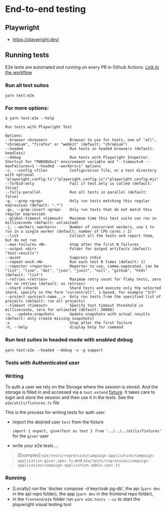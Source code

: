 # End-to-end testing

## Playwright

- <https://playwright.dev/>

## Running tests

E2e tests are automated and running on every PR in Github Actions. [Link to the workflow](https://github.com/podkrepi-bg/frontend/blob/29b49f438541fa9254829a494e388202034b274d/.github/workflows/playwright.yml)

### Run all test suites

```shell
yarn test:e2e
```

### For more options:

```shell
$ yarn test:e2e --help

Run tests with Playwright Test

Options:
--browser <browser>          Browser to use for tests, one of "all", "chromium", "firefox" or "webkit" (default: "chromium")
--headed                     Run tests in headed browsers (default: headless)
--debug                      Run tests with Playwright Inspector. Shortcut for "PWDEBUG=1" environment variable and "--timeout=0 --maxFailures=1 --headed --workers=1" options
-c, --config <file>          Configuration file, or a test directory with optional "playwright.config.ts"/"playwright.config.js"/"playwright.config.mjs"
--forbid-only                Fail if test.only is called (default: false)
--fully-parallel             Run all tests in parallel (default: false)
-g, --grep <grep>            Only run tests matching this regular expression (default: ".*")
-gv, --grep-invert <grep>    Only run tests that do not match this regular expression
--global-timeout <timeout>   Maximum time this test suite can run in milliseconds (default: unlimited)
-j, --workers <workers>      Number of concurrent workers, use 1 to run in a single worker (default: number of CPU cores / 2)
--list                       Collect all the tests and report them, but do not run
--max-failures <N>           Stop after the first N failures
--output <dir>               Folder for output artifacts (default: "test-results")
--quiet                      Suppress stdio
--repeat-each <N>            Run each test N times (default: 1)
--reporter <reporter>        Reporter to use, comma-separated, can be "list", "line", "dot", "json", "junit", "null", "github", "html" (default: "list")
--retries <retries>          Maximum retry count for flaky tests, zero for no retries (default: no retries)
--shard <shard>              Shard tests and execute only the selected shard, specify in the form "current/all", 1-based, for example "3/5"
--project <project-name...>  Only run tests from the specified list of projects (default: run all projects)
--timeout <timeout>          Specify test timeout threshold in milliseconds, zero for unlimited (default: 30000)
-u, --update-snapshots       Update snapshots with actual results (default: only create missing snapshots)
-x                           Stop after the first failure
-h, --help                   display help for command
```

### Run test suites in headed mode with enabled debug

```shell
yarn test:e2e --headed --debug -x -g support
```

### Tests with Authenticated user

### Writing

To auth a user we rely on the Storage where the session is stored. And the storage is filled in and accessed via a `test.extend` [fixture](https://playwright.dev/docs/auth#authenticate-with-api-request). It takes care to login and store the session and then use it in the tests. See the `e2e/utils/fixtures.ts` file

This is the process for writing tests for auth user.

- import the desired user `test` from the fixture

  `import { expect, giverTest as test } from '../../../utils/fixtures'` for the `giver` user

- write your e2e tests ...

> [Examples] `e2e/tests/regression/campaign-application/campaign-application-giver.spec.ts` and `e2e/tests/regression/campaign-application/campaign-application-admin.spec.ts`

### Running

- [Locally] run the 'docker compose -d keycloak pg-db', the api (`yarn dev` in the api repo folder), the app (`yarn dev` in the frontend repo folder),
- in the `frontend/e2e` folder run `yarn e2e:tests --ui` to start the playwright visual testing tool
